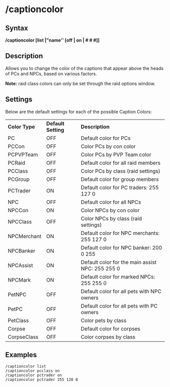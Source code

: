 # /captioncolor

## Syntax

**/captioncolor [list \|"name'' \[off \| on \| \# \# \#\]]**

## Description

Allows you to change the color of the captions that appear above the heads of PCs and NPCs, based on various factors.

**Note:** raid class colors can only be set through the raid options window.

## Settings

Below are the default settings for each of the possible Caption Colors:

|  |  |  |
| :--- | :--- | :--- |
| **Color Type** | **Default Setting** | **Description** |
| PC | OFF | Default color for PCs |
| PCCon | OFF | Color PCs by con color |
| PCPVPTeam | OFF | Color PCs by PVP Team color |
| PCRaid | OFF | Default color for all raid members |
| PCClass | OFF | Color PCs by class (raid settings) |
| PCGroup | OFF | Default color for group members |
| PCTrader | ON | Default color for PC traders: 255 127 0 |
| NPC | OFF | Default color for all NPCs |
| NPCCon | ON | Color NPCs by con color |
| NPCClass | OFF | Color NPCs by class (raid settings) |
| NPCMerchant | ON | Default color for NPC merchants: 255 127 0 |
| NPCBanker | ON | Default color for NPC banker: 200 0 255 |
| NPCAssist | ON | Default color for the main assist NPC: 255 255 0 |
| NPCMark | ON | Default color for marked NPCs: 255 255 0 |
| PetNPC | OFF | Default color for all pets with NPC owners |
| PetPC | OFF | Default color for all pets with PC owners |
| PetClass | OFF | Color pets by class |
| Corpse | OFF | Default color for corpses |
| CorpseClass | OFF | Color corpses by class |

## Examples

`/captioncolor list`  
`/captioncolor pcclass on`  
`/captioncolor pctrader on`  
`/captioncolor pctrader 255 128 0`
